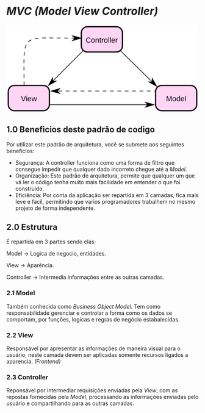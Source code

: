 # _MVC (Model View Controller)_

![EstruturaMVC](../assets/img/EstruturaMVC.png)

## 1.0 Beneficios deste padrão de codigo
Por utilizar este padrão de arquitetura, você se submete aos seguintes benefícios:  
  - Segurança: A controller funciona como uma forma de filtro que consegue impedir que qualquer dado incorreto chegue até a *Model*.  
  - Organização: Este padrão de arquitetura, permite que qualquer um que vá ler o código tenha muito mais facilidade em entender o que foi construído.  
  - Eficiência: Por conta da aplicação ser repartida em 3 camadas, fica mais leve e facil, permitindo que varios programadores trabalhem no mesmo projeto de forma independente.  

## 2.0 Estrutura
É repartida em 3 partes sendo elas:

Model -> Logica de negocio, entidades.

View -> Aparência.

Controller -> Intermedia informações entre as outras camadas.

### 2.1 Model
Também conhecida como _Business Object Model_. Tem como responsabilidade gerenciar e controlar a forma como os dados se comportam, por funções, logicas e regras de negócio estabalecidas.

### 2.2 View
Responsável por apresentar as informações de maneira visual para o usuário, neste camada devem ser aplicadas somente recursos ligados a aparencia. *_(Frontend)_*

### 2.3 Controller
Reponsável por intermediar requisições enviadas pela *View*, com as repostas fornecidas pela *Model*, processando as informações enviadas pelo usuário e compartilhando para as outras camadas.